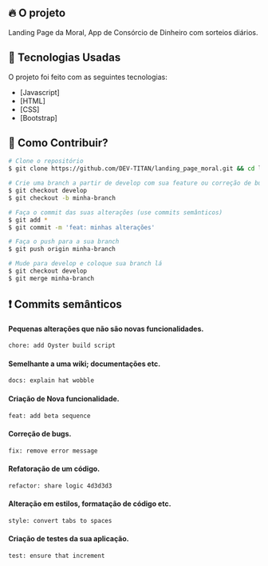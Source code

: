 ## :fire: O projeto

Landing Page da Moral, App de Consórcio de Dinheiro com sorteios diários.

## :rocket: Tecnologias Usadas

O projeto foi feito com as seguintes tecnologias:

- [Javascript]
- [HTML]
- [CSS]
- [Bootstrap]

## :thinking: Como Contribuir?

```bash
# Clone o repositório
$ git clone https://github.com/DEV-TITAN/landing_page_moral.git && cd landing_page_moral

# Crie uma branch a partir de develop com sua feature ou correção de bugs
$ git checkout develop
$ git checkout -b minha-branch

# Faça o commit das suas alterações (use commits semânticos)
$ git add *
$ git commit -m 'feat: minhas alterações'

# Faça o push para a sua branch
$ git push origin minha-branch

# Mude para develop e coloque sua branch lá
$ git checkout develop
$ git merge minha-branch
```

## :exclamation: Commits semânticos

#### Pequenas alterações que não são novas funcionalidades.

```sh
chore: add Oyster build script
```

#### Semelhante a uma wiki; documentações etc.

```sh
docs: explain hat wobble
```

#### Criação de Nova funcionalidade.

```sh
feat: add beta sequence
```

#### Correção de bugs.

```sh
fix: remove error message
```

#### Refatoração de um código.

```sh
refactor: share logic 4d3d3d3
```

#### Alteração em estilos, formatação de código etc.

```sh
style: convert tabs to spaces
```

#### Criação de testes da sua aplicação.

```sh
test: ensure that increment
```
